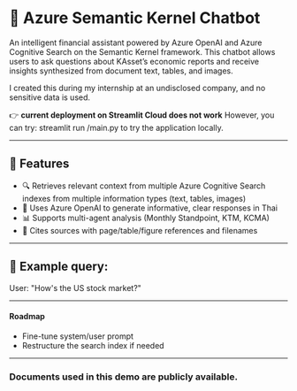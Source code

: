 # 💬 Azure Semantic Kernel Chatbot

An intelligent financial assistant powered by Azure OpenAI and Azure Cognitive Search on the Semantic Kernel framework. This chatbot allows users to ask questions about KAsset’s economic reports and receive insights synthesized from document text, tables, and images. 

I created this during my internship at an undisclosed company, and no sensitive data is used.

👉 **current deployment on Streamlit Cloud does not work**
However, you can try: streamlit run <your directory>/main.py to try the application locally.

---

## 🧠 Features

- 🔍 Retrieves relevant context from multiple Azure Cognitive Search indexes from multiple information types (text, tables, images)
- 🤖 Uses Azure OpenAI to generate informative, clear responses in Thai
- 📊 Supports multi-agent analysis (Monthly Standpoint, KTM, KCMA)
- 📁 Cites sources with page/table/figure references and filenames

---
## 💬 Example query:
User: "How's the US stock market?"

---
#### Roadmap
- Fine-tune system/user prompt
- Restructure the search index if needed
---

### Documents used in this demo are publicly available.
